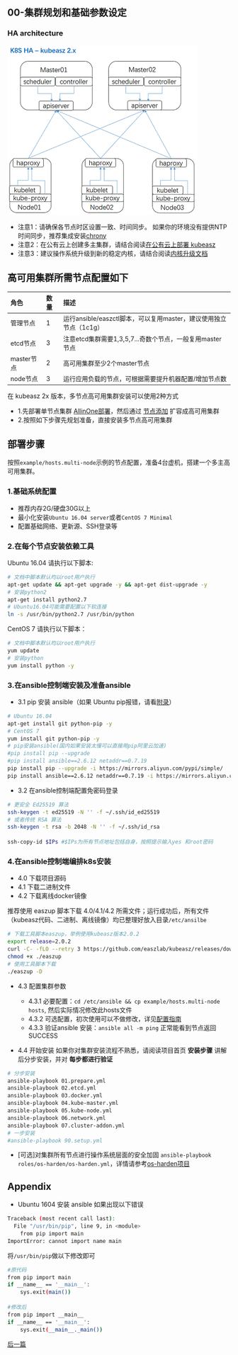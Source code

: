 ## 00-集群规划和基础参数设定

### HA architecture

![ha-2x](../../pics/ha-2x.gif)

- 注意1：请确保各节点时区设置一致、时间同步。 如果你的环境没有提供NTP 时间同步，推荐集成安装[chrony](../guide/chrony.md)
- 注意2：在公有云上创建多主集群，请结合阅读[在公有云上部署 kubeasz](kubeasz_on_public_cloud.md)
- 注意3：建议操作系统升级到新的稳定内核，请结合阅读[内核升级文档](../guide/kernel_upgrade.md)

## 高可用集群所需节点配置如下

|角色|数量|描述|
|:-|:-|:-|
|管理节点|1|运行ansible/easzctl脚本，可以复用master，建议使用独立节点（1c1g）|
|etcd节点|3|注意etcd集群需要1,3,5,7...奇数个节点，一般复用master节点|
|master节点|2|高可用集群至少2个master节点|
|node节点|3|运行应用负载的节点，可根据需要提升机器配置/增加节点数|

在 kubeasz 2x 版本，多节点高可用集群安装可以使用2种方式

- 1.先部署单节点集群 [AllinOne部署](quickStart.md)，然后通过 [节点添加](../op/op-index.md) 扩容成高可用集群
- 2.按照如下步骤先规划准备，直接安装多节点高可用集群

## 部署步骤

按照`example/hosts.multi-node`示例的节点配置，准备4台虚机，搭建一个多主高可用集群。

### 1.基础系统配置

+ 推荐内存2G/硬盘30G以上
+ 最小化安装`Ubuntu 16.04 server`或者`CentOS 7 Minimal`
+ 配置基础网络、更新源、SSH登录等

### 2.在每个节点安装依赖工具

Ubuntu 16.04 请执行以下脚本:

``` bash
# 文档中脚本默认均以root用户执行
apt-get update && apt-get upgrade -y && apt-get dist-upgrade -y
# 安装python2
apt-get install python2.7
# Ubuntu16.04可能需要配置以下软连接
ln -s /usr/bin/python2.7 /usr/bin/python
```
CentOS 7 请执行以下脚本：

``` bash
# 文档中脚本默认均以root用户执行
yum update
# 安装python
yum install python -y
```

### 3.在ansible控制端安装及准备ansible

- 3.1 pip 安装 ansible（如果 Ubuntu pip报错，请看[附录](00-planning_and_overall_intro.md#Appendix)）

``` bash
# Ubuntu 16.04 
apt-get install git python-pip -y
# CentOS 7
yum install git python-pip -y
# pip安装ansible(国内如果安装太慢可以直接用pip阿里云加速)
#pip install pip --upgrade
#pip install ansible==2.6.12 netaddr==0.7.19
pip install pip --upgrade -i https://mirrors.aliyun.com/pypi/simple/
pip install ansible==2.6.12 netaddr==0.7.19 -i https://mirrors.aliyun.com/pypi/simple/
```

- 3.2 在ansible控制端配置免密码登录

``` bash
# 更安全 Ed25519 算法
ssh-keygen -t ed25519 -N '' -f ~/.ssh/id_ed25519
# 或者传统 RSA 算法
ssh-keygen -t rsa -b 2048 -N '' -f ~/.ssh/id_rsa

ssh-copy-id $IPs #$IPs为所有节点地址包括自身，按照提示输入yes 和root密码
```

### 4.在ansible控制端编排k8s安装

- 4.0 下载项目源码
- 4.1 下载二进制文件
- 4.2 下载离线docker镜像

推荐使用 easzup 脚本下载 4.0/4.1/4.2 所需文件；运行成功后，所有文件（kubeasz代码、二进制、离线镜像）均已整理好放入目录`/etc/ansilbe`

``` bash
# 下载工具脚本easzup，举例使用kubeasz版本2.0.2
export release=2.0.2
curl -C- -fLO --retry 3 https://github.com/easzlab/kubeasz/releases/download/${release}/easzup
chmod +x ./easzup
# 使用工具脚本下载
./easzup -D
```

- 4.3 配置集群参数
  - 4.3.1 必要配置：`cd /etc/ansible && cp example/hosts.multi-node hosts`, 然后实际情况修改此hosts文件
  - 4.3.2 可选配置，初次使用可以不做修改，详见[配置指南](config_guide.md)
  - 4.3.3 验证ansible 安装：`ansible all -m ping` 正常能看到节点返回 SUCCESS

- 4.4 开始安装
如果你对集群安装流程不熟悉，请阅读项目首页 **安装步骤** 讲解后分步安装，并对 **每步都进行验证**  

``` bash
# 分步安装
ansible-playbook 01.prepare.yml
ansible-playbook 02.etcd.yml
ansible-playbook 03.docker.yml
ansible-playbook 04.kube-master.yml
ansible-playbook 05.kube-node.yml
ansible-playbook 06.network.yml
ansible-playbook 07.cluster-addon.yml
# 一步安装
#ansible-playbook 90.setup.yml
```

+ [可选]对集群所有节点进行操作系统层面的安全加固 `ansible-playbook roles/os-harden/os-harden.yml`，详情请参考[os-harden项目](https://github.com/dev-sec/ansible-os-hardening)

## Appendix

- Ubuntu 1604 安装 ansible 如果出现以下错误

``` bash
Traceback (most recent call last):
  File "/usr/bin/pip", line 9, in <module>
    from pip import main
ImportError: cannot import name main
```
将`/usr/bin/pip`做以下修改即可

``` bash
#原代码
from pip import main
if __name__ == '__main__':
    sys.exit(main())

#修改后
from pip import __main__
if __name__ == '__main__':
    sys.exit(__main__._main())
```


[后一篇](01-CA_and_prerequisite.md)
